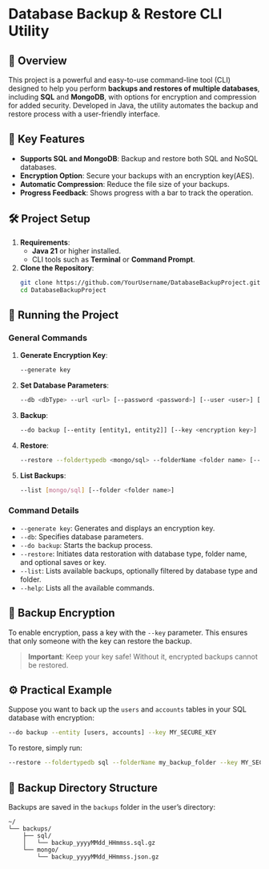 
# Database Backup & Restore CLI Utility

## 📖 Overview
This project is a powerful and easy-to-use command-line tool (CLI) designed to help you perform **backups and restores of multiple databases**, including **SQL** and **MongoDB**, with options for encryption and compression for added security. Developed in Java, the utility automates the backup and restore process with a user-friendly interface.

## 🌟 Key Features
- **Supports SQL and MongoDB**: Backup and restore both SQL and NoSQL databases.
- **Encryption Option**: Secure your backups with an encryption key(AES).
- **Automatic Compression**: Reduce the file size of your backups.
- **Progress Feedback**: Shows progress with a bar to track the operation.

## 🛠️ Project Setup
1. **Requirements**:
    - **Java 21** or higher installed.
    - CLI tools such as **Terminal** or **Command Prompt**.
2. **Clone the Repository**:
   ```bash
   git clone https://github.com/YourUsername/DatabaseBackupProject.git
   cd DatabaseBackupProject
   ```

## 🚀 Running the Project
### General Commands

1. **Generate Encryption Key**:
   ```bash
   --generate key
   ```

2. **Set Database Parameters**:
   ```bash
   --db <dbType> --url <url> [--password <password>] [--user <user>] [--dbName <database name>]
   ```

3. **Backup**:
   ```bash
   --do backup [--entity [entity1, entity2]] [--key <encryption key>]
   ```

4. **Restore**:
   ```bash
   --restore --foldertypedb <mongo/sql> --folderName <folder name> [--saves [save1, save2]] [--key <encryption key>]
   ```

5. **List Backups**:
   ```bash
   --list [mongo/sql] [--folder <folder name>]
   ```

### Command Details

- `--generate key`: Generates and displays an encryption key.
- `--db`: Specifies database parameters.
- `--do backup`: Starts the backup process.
- `--restore`: Initiates data restoration with database type, folder name, and optional saves or key.
- `--list`: Lists available backups, optionally filtered by database type and folder.
- `--help`: Lists all the available commands.
## 🔑 Backup Encryption
To enable encryption, pass a key with the `--key` parameter. This ensures that only someone with the key can restore the backup.

> **Important**: Keep your key safe! Without it, encrypted backups cannot be restored.

## ⚙️ Practical Example

Suppose you want to back up the `users` and `accounts` tables in your SQL database with encryption:
```bash
--do backup --entity [users, accounts] --key MY_SECURE_KEY
```

To restore, simply run:
```bash
--restore --foldertypedb sql --folderName my_backup_folder --key MY_SECURE_KEY
```

## 📂 Backup Directory Structure
Backups are saved in the `backups` folder in the user’s directory:
```
~/
└── backups/
    ├── sql/
    │   └── backup_yyyyMMdd_HHmmss.sql.gz
    └── mongo/
        └── backup_yyyyMMdd_HHmmss.json.gz
```


